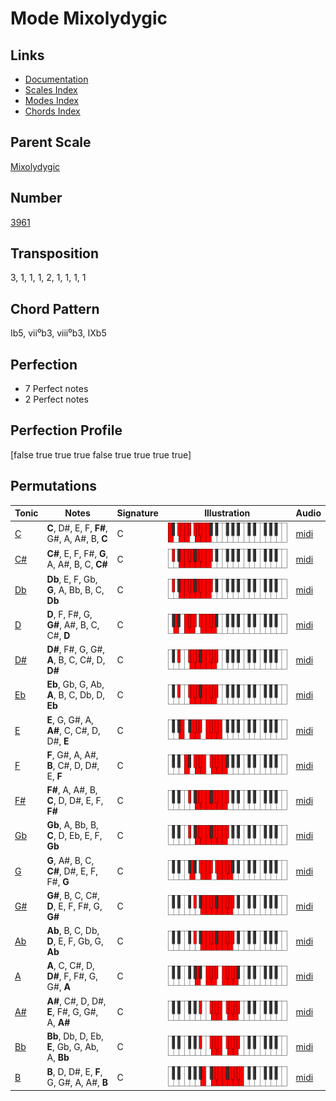 # Mode Mixolydygic

## Links

- [Documentation](README.md)
- [Scales Index](Scales.md)
- [Modes Index](Modes.md)
- [Chords Index](Chords.md)

## Parent Scale

[Mixolydygic](ScaleMixolydygic.md)

## Number

[3961](https://ianring.com/musictheory/scales/3961)

## Transposition

3, 1, 1, 1, 2, 1, 1, 1, 1

## Chord Pattern

Ib5, vii⁰b3, viii⁰b3, IXb5

## Perfection

- 7 Perfect notes
- 2 Perfect notes

## Perfection Profile

[false true true true false true true true true]

## Permutations

| Tonic | Notes | Signature | Illustration | Audio |
|-------|-------|-----------|--------------|-------|
| [C](ModeCNaturalMixolydygic.md) | **C**, D#, E, F, **F#**, G#, A, A#, B, **C** | C | ![CNaturalMixolydygic](ModeCNaturalMixolydygic.png) | [midi](https://github.com/edipermadi/music/blob/main/docs/ModeCNaturalMixolydygic.mid?raw=true) |
| [C#](ModeCSharpMixolydygic.md) | **C#**, E, F, F#, **G**, A, A#, B, C, **C#** | C | ![CSharpMixolydygic](ModeCSharpMixolydygic.png) | [midi](https://github.com/edipermadi/music/blob/main/docs/ModeCSharpMixolydygic.mid?raw=true) |
| [Db](ModeDFlatMixolydygic.md) | **Db**, E, F, Gb, **G**, A, Bb, B, C, **Db** | C | ![DFlatMixolydygic](ModeDFlatMixolydygic.png) | [midi](https://github.com/edipermadi/music/blob/main/docs/ModeDFlatMixolydygic.mid?raw=true) |
| [D](ModeDNaturalMixolydygic.md) | **D**, F, F#, G, **G#**, A#, B, C, C#, **D** | C | ![DNaturalMixolydygic](ModeDNaturalMixolydygic.png) | [midi](https://github.com/edipermadi/music/blob/main/docs/ModeDNaturalMixolydygic.mid?raw=true) |
| [D#](ModeDSharpMixolydygic.md) | **D#**, F#, G, G#, **A**, B, C, C#, D, **D#** | C | ![DSharpMixolydygic](ModeDSharpMixolydygic.png) | [midi](https://github.com/edipermadi/music/blob/main/docs/ModeDSharpMixolydygic.mid?raw=true) |
| [Eb](ModeEFlatMixolydygic.md) | **Eb**, Gb, G, Ab, **A**, B, C, Db, D, **Eb** | C | ![EFlatMixolydygic](ModeEFlatMixolydygic.png) | [midi](https://github.com/edipermadi/music/blob/main/docs/ModeEFlatMixolydygic.mid?raw=true) |
| [E](ModeENaturalMixolydygic.md) | **E**, G, G#, A, **A#**, C, C#, D, D#, **E** | C | ![ENaturalMixolydygic](ModeENaturalMixolydygic.png) | [midi](https://github.com/edipermadi/music/blob/main/docs/ModeENaturalMixolydygic.mid?raw=true) |
| [F](ModeFNaturalMixolydygic.md) | **F**, G#, A, A#, **B**, C#, D, D#, E, **F** | C | ![FNaturalMixolydygic](ModeFNaturalMixolydygic.png) | [midi](https://github.com/edipermadi/music/blob/main/docs/ModeFNaturalMixolydygic.mid?raw=true) |
| [F#](ModeFSharpMixolydygic.md) | **F#**, A, A#, B, **C**, D, D#, E, F, **F#** | C | ![FSharpMixolydygic](ModeFSharpMixolydygic.png) | [midi](https://github.com/edipermadi/music/blob/main/docs/ModeFSharpMixolydygic.mid?raw=true) |
| [Gb](ModeGFlatMixolydygic.md) | **Gb**, A, Bb, B, **C**, D, Eb, E, F, **Gb** | C | ![GFlatMixolydygic](ModeGFlatMixolydygic.png) | [midi](https://github.com/edipermadi/music/blob/main/docs/ModeGFlatMixolydygic.mid?raw=true) |
| [G](ModeGNaturalMixolydygic.md) | **G**, A#, B, C, **C#**, D#, E, F, F#, **G** | C | ![GNaturalMixolydygic](ModeGNaturalMixolydygic.png) | [midi](https://github.com/edipermadi/music/blob/main/docs/ModeGNaturalMixolydygic.mid?raw=true) |
| [G#](ModeGSharpMixolydygic.md) | **G#**, B, C, C#, **D**, E, F, F#, G, **G#** | C | ![GSharpMixolydygic](ModeGSharpMixolydygic.png) | [midi](https://github.com/edipermadi/music/blob/main/docs/ModeGSharpMixolydygic.mid?raw=true) |
| [Ab](ModeAFlatMixolydygic.md) | **Ab**, B, C, Db, **D**, E, F, Gb, G, **Ab** | C | ![AFlatMixolydygic](ModeAFlatMixolydygic.png) | [midi](https://github.com/edipermadi/music/blob/main/docs/ModeAFlatMixolydygic.mid?raw=true) |
| [A](ModeANaturalMixolydygic.md) | **A**, C, C#, D, **D#**, F, F#, G, G#, **A** | C | ![ANaturalMixolydygic](ModeANaturalMixolydygic.png) | [midi](https://github.com/edipermadi/music/blob/main/docs/ModeANaturalMixolydygic.mid?raw=true) |
| [A#](ModeASharpMixolydygic.md) | **A#**, C#, D, D#, **E**, F#, G, G#, A, **A#** | C | ![ASharpMixolydygic](ModeASharpMixolydygic.png) | [midi](https://github.com/edipermadi/music/blob/main/docs/ModeASharpMixolydygic.mid?raw=true) |
| [Bb](ModeBFlatMixolydygic.md) | **Bb**, Db, D, Eb, **E**, Gb, G, Ab, A, **Bb** | C | ![BFlatMixolydygic](ModeBFlatMixolydygic.png) | [midi](https://github.com/edipermadi/music/blob/main/docs/ModeBFlatMixolydygic.mid?raw=true) |
| [B](ModeBNaturalMixolydygic.md) | **B**, D, D#, E, **F**, G, G#, A, A#, **B** | C | ![BNaturalMixolydygic](ModeBNaturalMixolydygic.png) | [midi](https://github.com/edipermadi/music/blob/main/docs/ModeBNaturalMixolydygic.mid?raw=true) |
